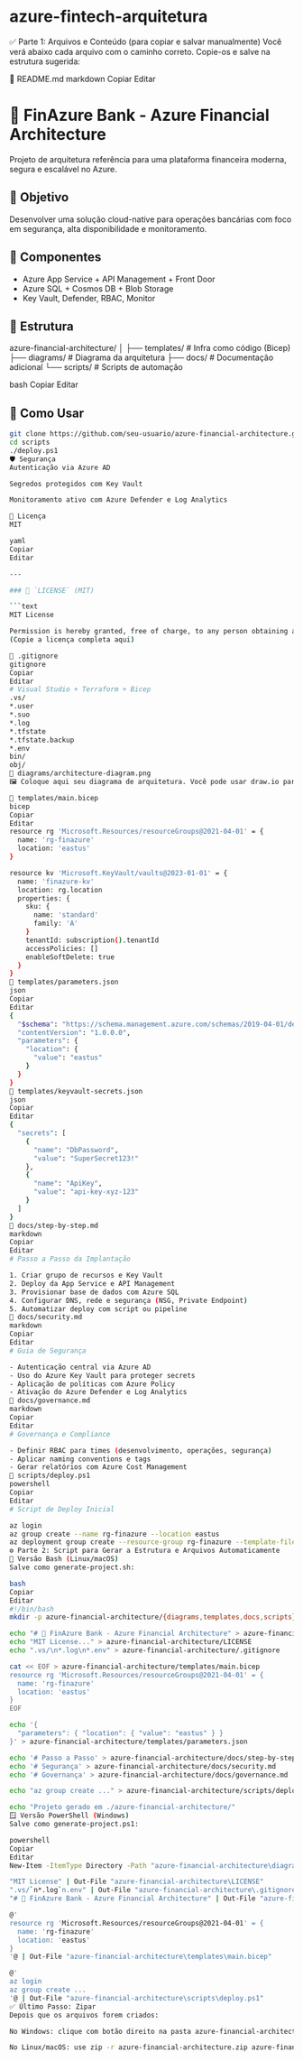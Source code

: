 # azure-fintech-arquitetura
✅ Parte 1: Arquivos e Conteúdo (para copiar e salvar manualmente)
Você verá abaixo cada arquivo com o caminho correto. Copie-os e salve na estrutura sugerida:

📄 README.md
markdown
Copiar
Editar
# 🏦 FinAzure Bank - Azure Financial Architecture

Projeto de arquitetura referência para uma plataforma financeira moderna, segura e escalável no Azure.

## 🎯 Objetivo

Desenvolver uma solução cloud-native para operações bancárias com foco em segurança, alta disponibilidade e monitoramento.

## 🧱 Componentes

- Azure App Service + API Management + Front Door
- Azure SQL + Cosmos DB + Blob Storage
- Key Vault, Defender, RBAC, Monitor

## 📁 Estrutura

azure-financial-architecture/
│
├── templates/ # Infra como código (Bicep)
├── diagrams/ # Diagrama da arquitetura
├── docs/ # Documentação adicional
└── scripts/ # Scripts de automação

bash
Copiar
Editar

## 🚀 Como Usar

```bash
git clone https://github.com/seu-usuario/azure-financial-architecture.git
cd scripts
./deploy.ps1
🛡️ Segurança
Autenticação via Azure AD

Segredos protegidos com Key Vault

Monitoramento ativo com Azure Defender e Log Analytics

📜 Licença
MIT

yaml
Copiar
Editar

---

### 📄 `LICENSE` (MIT)

```text
MIT License

Permission is hereby granted, free of charge, to any person obtaining a copy...
(Copie a licença completa aqui)

📄 .gitignore
gitignore
Copiar
Editar
# Visual Studio + Terraform + Bicep
.vs/
*.user
*.suo
*.log
*.tfstate
*.tfstate.backup
*.env
bin/
obj/
📁 diagrams/architecture-diagram.png
🖼️ Coloque aqui seu diagrama de arquitetura. Você pode usar draw.io para criar um visual simples da arquitetura.

📄 templates/main.bicep
bicep
Copiar
Editar
resource rg 'Microsoft.Resources/resourceGroups@2021-04-01' = {
  name: 'rg-finazure'
  location: 'eastus'
}

resource kv 'Microsoft.KeyVault/vaults@2023-01-01' = {
  name: 'finazure-kv'
  location: rg.location
  properties: {
    sku: {
      name: 'standard'
      family: 'A'
    }
    tenantId: subscription().tenantId
    accessPolicies: []
    enableSoftDelete: true
  }
}
📄 templates/parameters.json
json
Copiar
Editar
{
  "$schema": "https://schema.management.azure.com/schemas/2019-04-01/deploymentParameters.json#",
  "contentVersion": "1.0.0.0",
  "parameters": {
    "location": {
      "value": "eastus"
    }
  }
}
📄 templates/keyvault-secrets.json
json
Copiar
Editar
{
  "secrets": [
    {
      "name": "DbPassword",
      "value": "SuperSecret123!"
    },
    {
      "name": "ApiKey",
      "value": "api-key-xyz-123"
    }
  ]
}
📄 docs/step-by-step.md
markdown
Copiar
Editar
# Passo a Passo da Implantação

1. Criar grupo de recursos e Key Vault
2. Deploy da App Service e API Management
3. Provisionar base de dados com Azure SQL
4. Configurar DNS, rede e segurança (NSG, Private Endpoint)
5. Automatizar deploy com script ou pipeline
📄 docs/security.md
markdown
Copiar
Editar
# Guia de Segurança

- Autenticação central via Azure AD
- Uso do Azure Key Vault para proteger secrets
- Aplicação de políticas com Azure Policy
- Ativação do Azure Defender e Log Analytics
📄 docs/governance.md
markdown
Copiar
Editar
# Governança e Compliance

- Definir RBAC para times (desenvolvimento, operações, segurança)
- Aplicar naming conventions e tags
- Gerar relatórios com Azure Cost Management
📄 scripts/deploy.ps1
powershell
Copiar
Editar
# Script de Deploy Inicial

az login
az group create --name rg-finazure --location eastus
az deployment group create --resource-group rg-finazure --template-file ../templates/main.bicep
⚙️ Parte 2: Script para Gerar a Estrutura e Arquivos Automaticamente
🐚 Versão Bash (Linux/macOS)
Salve como generate-project.sh:

bash
Copiar
Editar
#!/bin/bash
mkdir -p azure-financial-architecture/{diagrams,templates,docs,scripts}

echo "# 🏦 FinAzure Bank - Azure Financial Architecture" > azure-financial-architecture/README.md
echo "MIT License..." > azure-financial-architecture/LICENSE
echo ".vs/\n*.log\n*.env" > azure-financial-architecture/.gitignore

cat << EOF > azure-financial-architecture/templates/main.bicep
resource rg 'Microsoft.Resources/resourceGroups@2021-04-01' = {
  name: 'rg-finazure'
  location: 'eastus'
}
EOF

echo '{
  "parameters": { "location": { "value": "eastus" } }
}' > azure-financial-architecture/templates/parameters.json

echo '# Passo a Passo' > azure-financial-architecture/docs/step-by-step.md
echo '# Segurança' > azure-financial-architecture/docs/security.md
echo '# Governança' > azure-financial-architecture/docs/governance.md

echo "az group create ..." > azure-financial-architecture/scripts/deploy.ps1

echo "Projeto gerado em ./azure-financial-architecture/"
🪟 Versão PowerShell (Windows)
Salve como generate-project.ps1:

powershell
Copiar
Editar
New-Item -ItemType Directory -Path "azure-financial-architecture\diagrams","templates","docs","scripts" -Force

"MIT License" | Out-File "azure-financial-architecture\LICENSE"
".vs/`n*.log`n.env" | Out-File "azure-financial-architecture\.gitignore"
"# 🏦 FinAzure Bank - Azure Financial Architecture" | Out-File "azure-financial-architecture\README.md"

@'
resource rg 'Microsoft.Resources/resourceGroups@2021-04-01' = {
  name: 'rg-finazure'
  location: 'eastus'
}
'@ | Out-File "azure-financial-architecture\templates\main.bicep"

@'
az login
az group create ...
'@ | Out-File "azure-financial-architecture\scripts\deploy.ps1"
✅ Último Passo: Zipar
Depois que os arquivos forem criados:

No Windows: clique com botão direito na pasta azure-financial-architecture > Enviar para > Pasta compactada

No Linux/macOS: use zip -r azure-financial-architecture.zip azure-financial-architecture/

